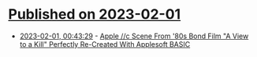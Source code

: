 # [Published on 2023-02-01](index.md)

* [2023-02-01, 00:43:29](https://lobste.rs/s/4cfuwo/apple_c_scene_from_80s_bond_film_view_kill) - [Apple //c Scene From '80s Bond Film \"A View to a Kill\" Perfectly Re-Created With Applesoft BASIC](https://bytecellar.com/2020/04/29/apple-c-scene-from-80s-bond-film-a-view-to-a-kill-perfectly-re-created-with-applesoft-basic/)
